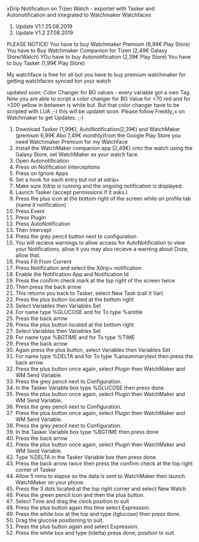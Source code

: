 xDrip Notification on Tizen Watch - exportet with Tasker and Autonotification and integrated to Watchmaker Watchfaces


1. Update V1.1 25.08.2019
2. Update V1.2 27.08.2019



PLEASE NOTICE!
You have to buy Watchmaker Premium             (6,99€ Play Store)
You have to Buy Watchmaker Companion for Tizen (2,49€ Galaxy Store/Watch)
YOu have to buy Autonotification               (2,39€ Play Store)
You have to buy Tasker                         (1,99€ Play Store)

My watchface is free for all but you have to buy premium watchmaker for getting watchfaces synced ton your watch



updated soon: Color Changer for BG values - every variable got a own Tag. Now you are able to script a color changer for BG Value for <70 red and for >200 yellow in between is white but. 
But that color changer have to be scripted with LUA ;-) this will be updatet soon. Please follow Freddy_x on Watchmaker to get Updates. ;-)


1.	Download Tasker (1,99€), AutoNotification(2,39€) and WatchMaker (premium 6,99€ Abo 7,49€ monthly)from the         Google Play Store you need Watchmaker Premium for my Watchface
2.	Install the WatchMaker companion app (2,49€) onto the watch using the Galaxy Store, set WatchMaker as your         watch face.
3.	Open Autonotification
4.	Press on Notification Interceptions
5.	Press on Ignore Apps
6.	Set a hook for each entry but not at xdrip+
7.	Make sure Xdrip is running and the ongoing notification is displayed.
8.	Launch Tasker (accept permissions if it asks.)
9.	Press the plus icon at the bottom right of the screen while on profile tab (name it notification)
10.	Press Event
11.	Press Plugin
12.	Press AutoNotification
13.	Then Intercept
14.	Press the grey pencil button next to configuration
15.	You will recieve warnings to allow access for AutoNotification to view your Notifications, allow it you may         also recieve a warning about Doze, allow that.
16.	Press Fill From Current
17.	Press Notification and select the Xdrip+ notification
18.	Enable the Notification App and Notification Id
19.	Press the confirm check mark at the top right of the screen twice
20.	Then press the back arrow
21.	This returns you back to Tasker, select New Task (call it Var)
22.	Press the plus button located at the bottom right
23.	Select Variables then Variables Set
24.	For name type %GLUCOSE and for To type %antitle
25.	Press the back arrow
26.	Press the plus button located at the bottom right
27.	Select Variables then Variables Set
28.	For name type %BGTIME and for To type %TIME
29.	Press the back arrow
30.	Again press the plus button, select Variables then Variables Set
31.	For name type %DELTA and for To type %ansummarytext then press the back arrow.
32.	Press the plus button once again, select Plugin then WatchMaker and WM Send Variable.
33.	Press the grey pencil next to Configuration.
34.	In the Tasker Variable box type %GLUCOSE then press done.
35.	Press the plus button once again, select Plugin then WatchMaker and WM Send Variable.
36.	Press the grey pencil next to Configuration.
37.	Press the plus button once again, select Plugin then WatchMaker and WM Send Variable.
38.	Press the grey pencil next to Configuration.
39.	In the Tasker Variable box type %BGTIME then press done
40.	Press the back arrow
41.	Press the plus button once again, select Plugin then WatchMaker and WM Send Variable.
42.	Type %DELTA in the Tasker Variable box then press done.
43.	Press the back arrow twice then press the confirm check at the top right corner of Tasker
44.	Allow 5 mins to elapse so the data is sent to WatchMaker then launch WatchMaker on your phone.
45.	Press the 3 dots located at the top right corner and select New Watch
46.	Press the green pencil icon and then the plus button.
47.	Select Time and drag the clock position to suit
48.	Press the plus button again this time select Expression.
49.	Press the white box at the top and type {tglucose} then press done.
50.	Drag the glucose positioning to suit.
51.	Press the plus button again and select Expression.
52.	Press the white box and type {tdelta} press done, position to suit.
